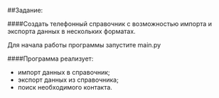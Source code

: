 ##Задание:

####Создать телефонный справочник с возможностью импорта и экспорта данных в нескольких форматах.

Для начала работы программы запустите main.py

####Программа реализует:
- импорт данных в справочник;
- экспорт данных из справочника;
- поиск необходимого контакта.

